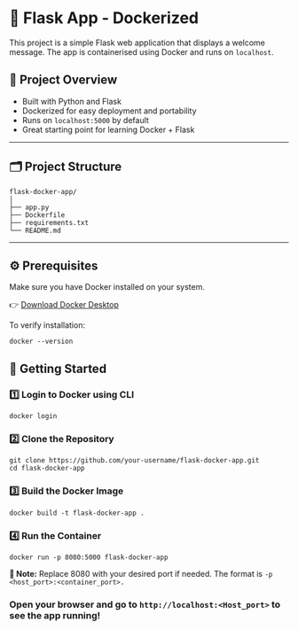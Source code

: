 # 🐳 Flask App - Dockerized

This project is a simple Flask web application that displays a welcome message. The app is containerised using Docker and runs on `localhost`.

## 📌 Project Overview

- Built with Python and Flask
- Dockerized for easy deployment and portability
- Runs on `localhost:5000` by default
- Great starting point for learning Docker + Flask

---

## 🗂️ Project Structure
```
flask-docker-app/
│
├── app.py
├── Dockerfile
├── requirements.txt
└── README.md    
```

--- 

## ⚙️ Prerequisites

Make sure you have Docker installed on your system.

👉 [Download Docker Desktop](https://www.docker.com/products/docker-desktop)

To verify installation:

```
docker --version
```

## 🚀 Getting Started

### 1️⃣ Login to Docker using CLI

```
docker login
```

### 2️⃣ Clone the Repository

```
git clone https://github.com/your-username/flask-docker-app.git
cd flask-docker-app
```

### 3️⃣ Build the Docker Image

```
docker build -t flask-docker-app .
```

### 4️⃣ Run the Container

```
docker run -p 8080:5000 flask-docker-app
```
**🔧 Note:** Replace 8080 with your desired port if needed.
The format is ``` -p <host_port>:<container_port>. ```

### Open your browser and go to ```http://localhost:<Host_port>``` to see the app running!
